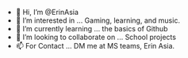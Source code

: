 - 👋 Hi, I’m @ErinAsia
- 👀 I’m interested in ... Gaming, learning, and music.
- 🌱 I’m currently learning ... the basics of Github
- 💞️ I’m looking to collaborate on ... School projects 
- 📫 For Contact ... DM me at MS teams, Erin Asia.

<!---
ErinAsia/ErinAsia is a ✨ special ✨ repository because its `README.md` (this file) appears on your GitHub profile.
You can click the Preview link to take a look at your changes.
--->
